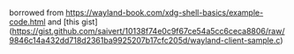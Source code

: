 borrowed from https://wayland-book.com/xdg-shell-basics/example-code.html and [this gist] (https://gist.github.com/saivert/10138f74e0c9f67ce54a5cc6ceca8806/raw/9846c14a432dd718d2361ba9925207b17cfc205d/wayland-client-sample.c)
